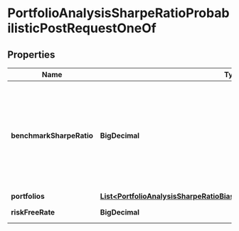 

# PortfolioAnalysisSharpeRatioProbabilisticPostRequestOneOf


## Properties

| Name | Type | Description | Notes |
|------------ | ------------- | ------------- | -------------|
|**benchmarkSharpeRatio** | **BigDecimal** | The Sharpe ratio of the benchmark, in the same sampling frequency as the sampling frequency of the portfolio values |  |
|**portfolios** | [**List&lt;PortfolioAnalysisSharpeRatioBiasAdjustedPostRequestPortfoliosInner&gt;**](PortfolioAnalysisSharpeRatioBiasAdjustedPostRequestPortfoliosInner.md) |  |  |
|**riskFreeRate** | **BigDecimal** | The risk free rate |  |




